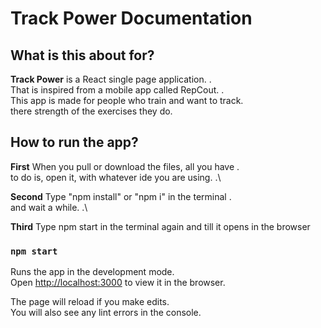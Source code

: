 # Track Power Documentation

## What is this about for?

**Track Power** is a React single page application. .\
That is inspired from a mobile app called RepCout. .\
This app is made for people who train and want to track.\
there strength of the exercises they do.

## How to run the app?

**First** When you pull or download the files, all you have .\
to do is, open it, with whatever ide you are using. .\

**Second** Type "npm install" or "npm i" in the terminal .\
and wait a while. .\

**Third** Type npm start in the terminal again and till it opens in the browser




### `npm start`

Runs the app in the development mode.\
Open [http://localhost:3000](http://localhost:3000) to view it in the browser.

The page will reload if you make edits.\
You will also see any lint errors in the console.
